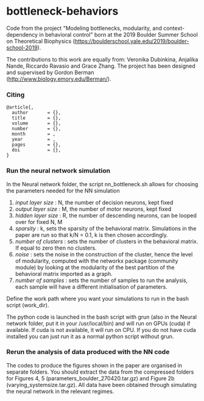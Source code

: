 # bottleneck-behaviors
Code from the project "Modeling bottlenecks, modularity, and context-dependency in behavioral control" born at the 2019 Boulder Summer School on Theoretical Biophysics (https://boulderschool.yale.edu/2019/boulder-school-2019). 

The contributions to this work are equally from: Veronika Dubinkina, Anjalika Nande, Riccardo Ravasio and Grace Zhang. The project has been designed and supervised by Gordon Berman (http://www.biology.emory.edu/Berman/).

### Citing
```
@article{,
  author       = {},
  title        = {},
  volume       = {},
  number       = {},
  month        = ,
  year         = ,
  pages        = {},
  doi          = {},
}
```

### Run the neural network simulation

In the Neural network folder, the script nn_bottleneck.sh allows for choosing the parameters needed for the NN simulation

1. *input layer size*   : N, the number of decision neurons, kept fixed
2. *output layer size*  : M, the number of motor neurons, kept fixed
3. *hidden layer size*  : R, the number of descending neurons, can be looped over for fixed N, M
4. *sparsity*           : k, sets the sparsity of the behavioral matrix. Simulations in the paper are run so that k/N = 0.1, k is then chosen accordingly.
5. *number of clusters* : sets the number of clusters in the behavioral matrix. If equal to zero then no clusters.
6. *noise*              : sets the noise in the construction of the cluster, hence the level of modularity, computed with the networkx package (community module) by looking at the modularity of the best partition of the behavioral matrix imported as a graph.
7. *number of samples*  : sets the number of samples to run the analysis, each sample will have a different initialisation of parameters.

Define the work path where you want your simulations to run in the bash script (work_dir).

The python code is launched in the bash script with grun (also in the Neural network folder, put it in your /usr/local/bin) and will run on GPUs (cuda) if available. If cuda is not available, it will run on CPU. If you do not have cuda installed you can just run it as a normal python script without grun.

### Rerun the analysis of data produced with the NN code

The codes to produce the figures shown in the paper are organised in separate folders. You should extract the data from the compressed folders for Figures 4, 5 (parameters_boulder_270420.tar.gz) and Figure 2b (varying_systemsize.tar.gz). All data have been obtained through simulating the neural network in the relevant regimes.
